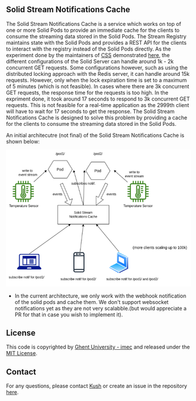 ## Solid Stream Notifications Cache

The Solid Stream Notifications Cache is a service which works on top of one or more Solid Pods to provide an immediate cache for the clients to consume the streaming data stored in the Solid Pods. The Stream Registry maintains state with the Solid Pods and provides a REST API for the clients to interact with the registry instead of the Solid Pods directly. As the experiment done by the maintainers of [CSS](https://github.com/CommunitySolidServer/CommunitySolidServer) demonstrated [here](https://github.com/CommunitySolidServer/CommunitySolidServer/issues/1843#issuecomment-1948600398), the different configurations of the Solid Server can handle around 1k - 2k concurrent GET requests. Some configurations however, such as using the distributed locking approach with the Redis server, it can handle around 15k requests. However, only when the lock expiration time is set to a maximum of 5 minutes (which is not feasible). In cases where there are 3k concurrent GET requests, the response time for the requests is too high. In the expriment done, it took around 17 seconds to respond to 3k concurrent GET requests. This is not feasible for a real-time application as the 2999th client will have to wait for 17 seconds to get the response. The Solid Stream Notifications Cache is designed to solve this problem by providing a cache for the clients to consume the streaming data stored in the Solid Pods. 

An initial architecutre (not final) of the Solid Stream Notifications Cache is shown below:

![Solid Stream Notifications Cache Architecture](./architecture.png)

- In the current architecture, we only work with the webhook notification of the solid pods and cache them. We don't support websocket notifications yet as they are not very scalabble.(but would appreciate a PR for that in case you wish to implement it).

## License
This code is copyrighted by [Ghent University - imec](https://www.ugent.be/ea/idlab/en) and released under the [MIT License](./LICENSE). 

## Contact

For any questions, please contact [Kush](mailto:kushagrasingh.bisen@ugent.be) or create an issue in the repository [here](https://github.com/argahsuknesib/solid-stream-registry/issues).